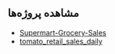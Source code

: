## مشاهده پروژه‌ها

- [Supermart-Grocery-Sales](https://github.com/par1380/Data-analysis/tree/Supermart-Grocery-Sales)
- [tomato_retail_sales_daily](https://github.com/par1380/Data-analysis/tree/tomato_retail_sales_daily)

